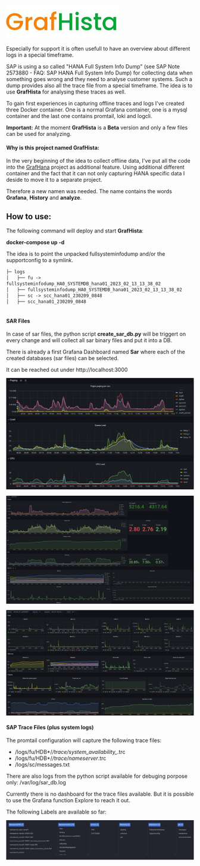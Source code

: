 ![Logo](examples/GrafHistaLogo.png) 

Especially for support it is often usefull to have an overview about different logs in a special timeframe. 

SAP is using a so called "HANA Full System Info Dump" (see SAP Note 2573880 - FAQ: SAP HANA Full System Info Dump) for collecting data when something goes wrong and they need to analyse customer systems. Such a dump provides also all the trace file from a special timeframe. The idea is to use **GrafHista** for analysing these traces as well. 

To gain first experiences in capturing offline traces and logs I've created three  Docker container. One is a normal Grafana container, one is a mysql container and the last one contains promtail, loki and logcli.

**Important:** At the moment **GrafHista** is a **Beta** version and only a few files can be used for analyzing. 


#### Why is this project named GrafHista:
In the very beginning of the idea to collect offline data, I've put all the code into the [GrafHana](https://gitlab.suse.de/tschloss/grafhana/) project as additional feature. Using additional different container and the fact that it can not only capturing HANA specific data I deside to move it to a separate project.

Therefore a new namen was needed. The name contains the words **Grafana**, **History** and **analyze**.


## How to use:

The following command will deploy and start **GrafHista**:

**docker-compose up -d**

The idea is to point the unpacked fullsysteminfodump and/or the supportconfig to a symlink.

```
├─ logs
│   ├── fu -> fullsysteminfodump_HA0_SYSTEMDB_hana01_2023_02_13_13_38_02
│   ├── fullsysteminfodump_HA0_SYSTEMDB_hana01_2023_02_13_13_38_02
│   ├── sc -> scc_hana01_230209_0848
│   ├── scc_hana01_230209_0848
	
```
#### SAR Files

In case of sar files, the python script **create_sar_db.py** will be triggert on every change and will collect all sar binary files and put it into a DB.

There is already a first Grafana Dashboard named **Sar** where each of the created databases (sar files)  can be selected.

It can be reached out under http://localhost:3000

![Example - sar files](examples/example02.png)

![Example - sar files](examples/example01.png)

![Example - sar files](examples/example04.png)

#### SAP Trace Files (plus system logs)

The promtail configuration will capture the following trace files:

* /logs/fu/HDB*/*/trace/system_availability_*.trc
* /logs/fu/HDB*/*/trace/nameserver*.trc
* /logs/sc/messages.txt

There are also logs from the python script available for debuging porpose only:
/var/log/sar_db.log

Currently there is no dashboard for the trace files available. But it is possible to use the Grafana function Explore to reach it out.

The following Labels are available so far:

![Example - Available Labels](examples/example03.png)